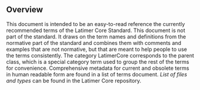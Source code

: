 ## Overview
This document is intended to be an easy-to-read reference the currently recommended terms of the Latimer Core Standard. This document is not part of the standard. It draws on the term names and definitions from the normative part of the standard and combines them with comments and examples that are not normative, but that are meant to help people to use the terms consistently. The category LatimerCore corresponds to the parent class, which is a special category term used to group the rest of the terms for convenience. Comprehensive metadata for current and obsolete terms in human readable form are found in a list of terms document. <em>List of files and types</em> can be found in the Latimer Core repository.


